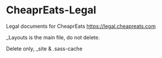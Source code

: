 # CheaprEats-Legal
Legal documents for CheaprEats https://legal.cheapreats.com

_Layouts
is the main file, do not delete.

Delete only, _site & .sass-cache
